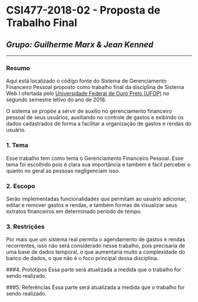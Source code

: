 # **CSI477-2018-02 - Proposta de Trabalho Final**
## *Grupo: Guilherme Marx & Jean Kenned*

--------------

### Resumo
Aqui está localizado o código fonte do Sistema de Gerenciamento Financeiro Pessoal proposto como trabalho final da disciplina de Sistema Web I ofertada pelo [Universidade Federal de Ouro Preto (UFOP)](http://www.ufop.br) no segundo semestre letivo do ano de 2018.

O sistema se propõe a servir de auxílio no gerenciamento financeiro pessoal de seus usuários, auxiliando no controle de gastos e exibindo os dados cadastrados de forma a facilitar a organização de gastos e rendas do usuário.

### 1. Tema
Esse trabalho tem como tema o Gerenciamento Financeiro Pessoal. Esse tema foi escolhido pois é clara sua importância e também é fácil perceber o quanto no geral as pessoas negligenciam isso.

### 2. Escopo
Serão implementadas funcionalidades que permitam ao usuário adicionar, editar e remover gastos e rendas, e também formas de visualizar seus extratos financeiros em determinado período de tempo.

### 3. Restrições
Por mais que um sistema real permita o agendamento de gastos e rendas recorrentes, isso não será considerado nesse trabalho, pois precisaria de uma base de dados temporal, o que aumentaria muito a complexidade do banco de dados, o que não é o foco principal dessa disciplina.

###4. Protótipos
Essa parte será atualizada a medida que o trabalho for sendo realizado.

###5. Referências
Essa parte será atualizada a medida que o trabalho for sendo realizado.
